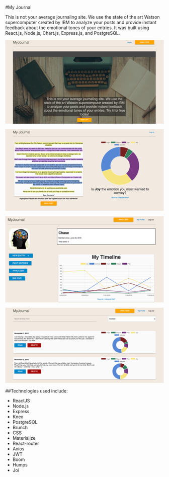 #My Journal

This is not your average journaling site. We use the state of the art Watson supercomputer created by IBM to analyze your posts and provide instant feedback about the emotional tones of your entries.  It was built using React.js, Node.js, Chart.js, Express.js, and PostgreSQL.

![Home View](./READMEIMG/home.png?raw=true "Home View")

![Analyzer View](./READMEIMG/Analyzer.png?raw=true "Home View")

![Profile View](./READMEIMG/profile.png?raw=true "Home View")

![Entries View](./READMEIMG/Entries.png?raw=true "Home View")


##Technologies used include:

* ReactJS
* Node.js
* Express
* Knex
* PostgreSQL
* Brunch
* CSS
* Materialize
* React-router
* Axios
* JWT
* Boom
* Humps
* Joi
